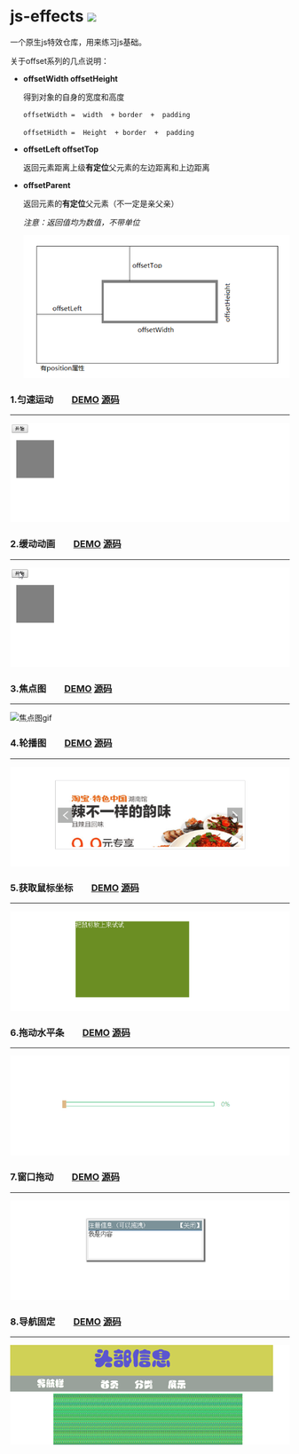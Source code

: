 # js-effects  ![](https://img.shields.io/shippable/5444c5ecb904a4b21567b0ff.svg?maxAge=2592000)
一个原生js特效仓库，用来练习js基础。

关于offset系列的几点说明：

* **offsetWidth offsetHeight**

    得到对象的自身的宽度和高度
    
    ``` 
    offsetWidth =  width  + border  +  padding
     
    offsetHidth =  Height  + border  +  padding
    ```

* **offsetLeft  offsetTop**

    返回元素距离上级**有定位**父元素的左边距离和上边距离
    
* **offsetParent**

    返回元素的**有定位**父元素（不一定是亲父亲）
    
    
    *注意：返回值均为数值，不带单位*
    
    ![offset一部分关系图](gif/offset.png)

### 1.匀速运动　　[DEMO](http://arthas.com.cn/js-effects/lesson01/index.html)  [源码](https://github.com/mohong/js-effects/blob/master/lesson01/index.html)
---
![匀速动画gif](gif/yunsu.gif)

### 2.缓动动画　　[DEMO](http://arthas.com.cn/js-effects/lesson02/index.html)  [源码](https://github.com/mohong/js-effects/blob/master/lesson02/index.html)
---
![缓动动画gif](gif/huandong.gif)

### 3.焦点图　　[DEMO](http://arthas.com.cn/js-effects/lesson03/index.html)  [源码](https://github.com/mohong/js-effects/blob/master/lesson03/index.html)
---
![焦点图gif](gif/jiaodiantu.gif)

### 4.轮播图　　[DEMO](http://arthas.com.cn/js-effects/lesson04/index.html)  [源码](https://github.com/mohong/js-effects/blob/master/lesson04/index.html)
---
![轮播图gif](gif/lunbotu.gif)

### 5.获取鼠标坐标　　[DEMO](http://arthas.com.cn/js-effects/lesson05/index.html)  [源码](https://github.com/mohong/js-effects/blob/master/lesson05/index.html)
---
![获取鼠标坐标gif](gif/zuobiao.gif)

### 6.拖动水平条　　[DEMO](http://arthas.com.cn/js-effects/lesson06/index.html)  [源码](https://github.com/mohong/js-effects/blob/master/lesson06/index.html)
---
![拖动水平条gif](gif/shuipingtiao.gif)

### 7.窗口拖动　　[DEMO](http://arthas.com.cn/js-effects/lesson07/index.html)  [源码](https://github.com/mohong/js-effects/blob/master/lesson07/index.html)
---
![窗口拖动gif](gif/tuodong.gif)

### 8.导航固定　　[DEMO](http://arthas.com.cn/js-effects/lesson08/index.html)  [源码](https://github.com/mohong/js-effects/blob/master/lesson08/index.html)
---
![窗口拖动gif](gif/daohangguding.gif)